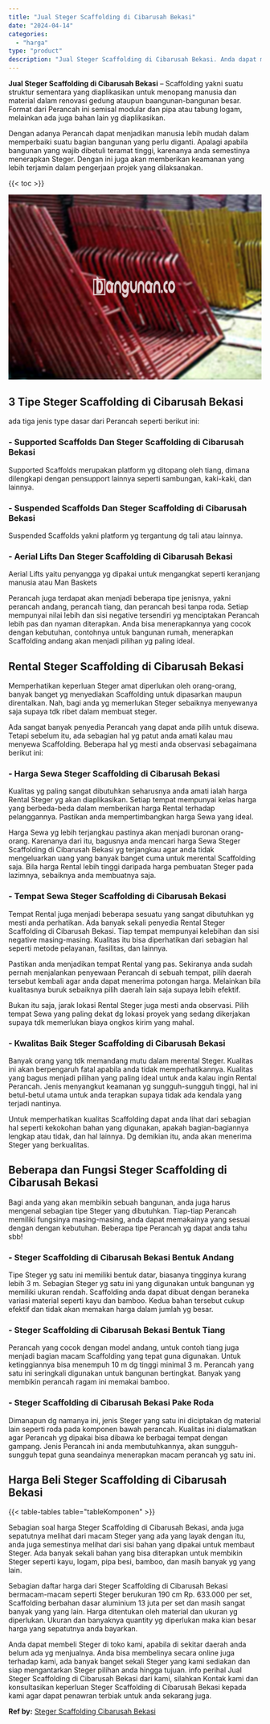 ```yaml
---
title: "Jual Steger Scaffolding di Cibarusah Bekasi"
date: "2024-04-14"
categories: 
  - "harga"
type: "product"
description: "Jual Steger Scaffolding di Cibarusah Bekasi. Anda dapat membeli Steger di toko kami, apabila di sekitar daerah anda belum ada yg menjualnya. Anda bisa membel..."
---
```


**Jual Steger Scaffolding di Cibarusah Bekasi** – Scaffolding yakni suatu struktur sementara yang diaplikasikan untuk menopang manusia dan material dalam renovasi gedung ataupun baangunan-bangunan besar. Format dari Perancah ini semisal modular dan pipa atau tabung logam, melainkan ada juga bahan lain yg diaplikasikan.

Dengan adanya Perancah dapat menjadikan manusia lebih mudah dalam memperbaiki suatu bagian bangunan yang perlu diganti. Apalagi apabila bangunan yang wajib dibetuli teramat tinggi, karenanya anda semestinya menerapkan Steger. Dengan ini juga akan memberikan keamanan yang lebih terjamin dalam pengerjaan projek yang dilaksanakan.

{{< toc >}}

![Jual Steger Scaffolding di Cibarusah Bekasi](/images/sewa-scaffolding-steger-30.png)

## 3 Tipe Steger Scaffolding di Cibarusah Bekasi

ada tiga jenis type dasar dari Perancah seperti berikut ini:

### \- Supported Scaffolds Dan Steger Scaffolding di Cibarusah Bekasi

Supported Scaffolds merupakan platform yg ditopang oleh tiang, dimana dilengkapi dengan pensupport lainnya seperti sambungan, kaki-kaki, dan lainnya.

### \- Suspended Scaffolds Dan Steger Scaffolding di Cibarusah Bekasi

Suspended Scaffolds yakni platform yg tergantung dg tali atau lainnya.

### \- Aerial Lifts Dan Steger Scaffolding di Cibarusah Bekasi

Aerial Lifts yaitu penyangga yg dipakai untuk mengangkat seperti keranjang manusia atau Man Baskets

Perancah juga terdapat akan menjadi beberapa tipe jenisnya, yakni perancah andang, perancah tiang, dan perancah besi tanpa roda. Setiap mempunyai nilai lebih dan sisi negative tersendiri yg menciptakan Perancah lebih pas dan nyaman diterapkan. Anda bisa menerapkannya yang cocok dengan kebutuhan, contohnya untuk bangunan rumah, menerapkan Scaffolding andang akan menjadi pilihan yg paling ideal.

## Rental Steger Scaffolding di Cibarusah Bekasi

Memperhatikan keperluan Steger amat diperlukan oleh orang-orang, banyak banget yg menyediakan Scaffolding untuk dipasarkan maupun direntalkan. Nah, bagi anda yg memerlukan Steger sebaiknya menyewanya saja supaya tdk ribet dalam membuat steger.

Ada sangat banyak penyedia Perancah yang dapat anda pilih untuk disewa. Tetapi sebelum itu, ada sebagian hal yg patut anda amati kalau mau menyewa Scaffolding. Beberapa hal yg mesti anda observasi sebagaimana berikut ini:

### \- Harga Sewa Steger Scaffolding di Cibarusah Bekasi

Kualitas yg paling sangat dibutuhkan seharusnya anda amati ialah harga Rental Steger yg akan diaplikasikan. Setiap tempat mempunyai kelas harga yang berbeda-beda dalam memberikan harga Rental terhadap pelanggannya. Pastikan anda mempertimbangkan harga Sewa yang ideal.

Harga Sewa yg lebih terjangkau pastinya akan menjadi buronan orang-orang. Karenanya dari itu, bagusnya anda mencari harga Sewa Steger Scaffolding di Cibarusah Bekasi yg terjangkau agar anda tidak mengeluarkan uang yang banyak banget cuma untuk merental Scaffolding saja. Bila harga Rental lebih tinggi daripada harga pembuatan Steger pada lazimnya, sebaiknya anda membuatnya saja.

### \- Tempat Sewa Steger Scaffolding di Cibarusah Bekasi

Tempat Rental juga menjadi beberapa sesuatu yang sangat dibutuhkan yg mesti anda perhatikan. Ada banyak sekali penyedia Rental Steger Scaffolding di Cibarusah Bekasi. Tiap tempat mempunyai kelebihan dan sisi negative masing-masing. Kualitas itu bisa diperhatikan dari sebagian hal seperti metode pelayanan, fasilitas, dan lainnya.

Pastikan anda menjadikan tempat Rental yang pas. Sekiranya anda sudah pernah menjalankan penyewaan Perancah di sebuah tempat, pilih daerah tersebut kembali agar anda dapat menerima potongan harga. Melainkan bila kualitasnya buruk sebaiknya pilih daerah lain saja supaya lebih efektif.

Bukan itu saja, jarak lokasi Rental Steger juga mesti anda observasi. Pilih tempat Sewa yang paling dekat dg lokasi proyek yang sedang dikerjakan supaya tdk memerlukan biaya ongkos kirim yang mahal.

### \- Kwalitas Baik Steger Scaffolding di Cibarusah Bekasi

Banyak orang yang tdk memandang mutu dalam merental Steger. Kualitas ini akan berpengaruh fatal apabila anda tidak memperhatikannya. Kualitas yang bagus menjadi pilihan yang paling ideal untuk anda kalau ingin Rental Perancah. Jenis menyangkut keamanan yg sungguh-sungguh tinggi, hal ini betul-betul utama untuk anda terapkan supaya tidak ada kendala yang terjadi nantinya.

Untuk memperhatikan kualitas Scaffolding dapat anda lihat dari sebagian hal seperti kekokohan bahan yang digunakan, apakah bagian-bagiannya lengkap atau tidak, dan hal lainnya. Dg demikian itu, anda akan menerima Steger yang berkualitas.

## Beberapa dan Fungsi Steger Scaffolding di Cibarusah Bekasi

Bagi anda yang akan membikin sebuah bangunan, anda juga harus mengenal sebagian tipe Steger yang dibutuhkan. Tiap-tiap Perancah memiliki fungsinya masing-masing, anda dapat memakainya yang sesuai dengan dengan kebutuhan. Beberapa tipe Perancah yg dapat anda tahu sbb!

### \- Steger Scaffolding di Cibarusah Bekasi Bentuk Andang

Tipe Steger yg satu ini memiliki bentuk datar, biasanya tingginya kurang lebih 3 m. Sebagian Steger yg satu ini yang digunakan untuk bangunan yg memiliki ukuran rendah. Scaffolding anda dapat dibuat dengan beraneka variasi material seperti kayu dan bamboo. Kedua bahan tersebut cukup efektif dan tidak akan memakan harga dalam jumlah yg besar.

### \- Steger Scaffolding di Cibarusah Bekasi Bentuk Tiang

Perancah yang cocok dengan model andang, untuk contoh tiang juga menjadi bagian macam Scaffolding yang tepat guna digunakan. Untuk ketinggiannya bisa menempuh 10 m dg tinggi minimal 3 m. Perancah yang satu ini seringkali digunakan untuk bangunan bertingkat. Banyak yang membikin perancah ragam ini memakai bamboo.

### \- Steger Scaffolding di Cibarusah Bekasi Pake Roda

Dimanapun dg namanya ini, jenis Steger yang satu ini diciptakan dg material lain seperti roda pada komponen bawah perancah. Kualitas ini dialamatkan agar Perancah yg dipakai bisa dibawa ke berbagai tempat dengan gampang. Jenis Perancah ini anda membutuhkannya, akan sungguh-sungguh tepat guna seandainya menerapkan macam perancah yg satu ini.

## Harga Beli Steger Scaffolding di Cibarusah Bekasi

{{< table-tables table="tableKomponen" >}}

Sebagian soal harga Steger Scaffolding di Cibarusah Bekasi, anda juga sepatutnya melihat dari macam Steger yang ada yang layak dengan itu, anda juga semestinya melihat dari sisi bahan yang dipakai untuk membaut Steger. Ada banyak sekali bahan yang bisa diterapkan untuk membikin Steger seperti kayu, logam, pipa besi, bamboo, dan masih banyak yg yang lain.

Sebagian daftar harga dari Steger Scaffolding di Cibarusah Bekasi bermacam-macam seperti Steger berukuran 190 cm Rp. 633.000 per set, Scaffolding berbahan dasar aluminium 13 juta per set dan masih sangat banyak yang yang lain. Harga ditentukan oleh material dan ukuran yg diperlukan. Ukuran dan banyaknya quantity yg diperlukan maka kian besar harga yang sepatutnya anda bayarkan.

Anda dapat membeli Steger di toko kami, apabila di sekitar daerah anda belum ada yg menjualnya. Anda bisa membelinya secara online juga terhadap kami, ada banyak banget sekali Steger yang kami sediakan dan siap mengantarkan Steger pilihan anda hingga tujuan. info perihal Jual Steger Scaffolding di Cibarusah Bekasi dari kami, silahkan Kontak kami dan konsultasikan keperluan Steger Scaffolding di Cibarusah Bekasi kepada kami agar dapat penawran terbiak untuk anda sekarang juga.

**Ref by:** [Steger Scaffolding Cibarusah Bekasi](https://id.wikipedia.org/wiki/Steger)
